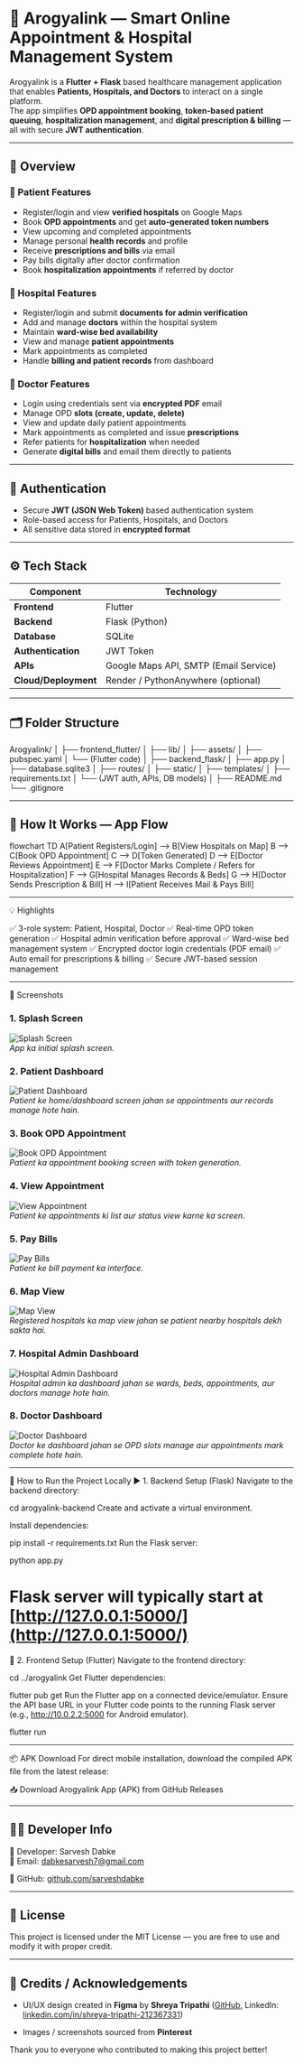 # 🏥 Arogyalink — Smart Online Appointment & Hospital Management System

Arogyalink is a **Flutter + Flask** based healthcare management application that enables **Patients, Hospitals, and Doctors** to interact on a single platform.  
The app simplifies **OPD appointment booking**, **token-based patient queuing**, **hospitalization management**, and **digital prescription & billing** — all with secure **JWT authentication**.

---

## 🚀 Overview

### 🔹 Patient Features
- Register/login and view **verified hospitals** on Google Maps  
- Book **OPD appointments** and get **auto-generated token numbers**  
- View upcoming and completed appointments  
- Manage personal **health records** and profile  
- Receive **prescriptions and bills** via email  
- Pay bills digitally after doctor confirmation  
- Book **hospitalization appointments** if referred by doctor  

### 🔹 Hospital Features
- Register/login and submit **documents for admin verification**  
- Add and manage **doctors** within the hospital system  
- Maintain **ward-wise bed availability**  
- View and manage **patient appointments**  
- Mark appointments as completed  
- Handle **billing and patient records** from dashboard  

### 🔹 Doctor Features
- Login using credentials sent via **encrypted PDF** email  
- Manage OPD **slots (create, update, delete)**  
- View and update daily patient appointments  
- Mark appointments as completed and issue **prescriptions**  
- Refer patients for **hospitalization** when needed  
- Generate **digital bills** and email them directly to patients  

---

## 🔐 Authentication
- Secure **JWT (JSON Web Token)** based authentication system  
- Role-based access for Patients, Hospitals, and Doctors  
- All sensitive data stored in **encrypted format**

---

## ⚙️ Tech Stack

| Component | Technology |
|------------|-------------|
| **Frontend** | Flutter |
| **Backend** | Flask (Python) |
| **Database** | SQLite |
| **Authentication** | JWT Token |
| **APIs** | Google Maps API, SMTP (Email Service) |
| **Cloud/Deployment** | Render / PythonAnywhere (optional) |

---

## 🗂️ Folder Structure
Arogyalink/
│
├── frontend_flutter/
│ ├── lib/
│ ├── assets/
│ ├── pubspec.yaml
│ └── (Flutter code)
│
├── backend_flask/
│ ├── app.py
│ ├── database.sqlite3
│ ├── routes/
│ ├── static/
│ ├── templates/
│ ├── requirements.txt
│ └── (JWT auth, APIs, DB models)
│
├── README.md
└── .gitignore

---

## 🧩 How It Works — App Flow


flowchart TD
A[Patient Registers/Login] --> B[View Hospitals on Map]
B --> C[Book OPD Appointment]
C --> D[Token Generated]
D --> E[Doctor Reviews Appointment]
E --> F[Doctor Marks Complete / Refers for Hospitalization]
F --> G[Hospital Manages Records & Beds]
G --> H[Doctor Sends Prescription & Bill]
H --> I[Patient Receives Mail & Pays Bill]

---

💡 Highlights

✅ 3-role system: Patient, Hospital, Doctor
✅ Real-time OPD token generation
✅ Hospital admin verification before approval
✅ Ward-wise bed management system
✅ Encrypted doctor login credentials (PDF email)
✅ Auto email for prescriptions & billing
✅ Secure JWT-based session management

---

📸 Screenshots

### 1. Splash Screen
![Splash Screen](arogyalink/assets/images/pictures/Splash_Screen.jpg)  
*App ka initial splash screen.*

### 2. Patient Dashboard
![Patient Dashboard](arogyalink/assets/images/pictures/Patient_Dashboard.jpg)  
*Patient ke home/dashboard screen jahan se appointments aur records manage hote hain.*

### 3. Book OPD Appointment
![Book OPD Appointment](arogyalink/assets/images/pictures/Book_opd_Appointment.jpg)  
*Patient ka appointment booking screen with token generation.*

### 4. View Appointment
![View Appointment](arogyalink/assets/images/pictures/View_Appointment.jpg)  
*Patient ke appointments ki list aur status view karne ka screen.*

### 5. Pay Bills
![Pay Bills](arogyalink/assets/images/pictures/Pay_Bills.jpg)  
*Patient ke bill payment ka interface.*

### 6. Map View
![Map View](arogyalink/assets/images/pictures/Map_view.jpg)  
*Registered hospitals ka map view jahan se patient nearby hospitals dekh sakta hai.*

### 7. Hospital Admin Dashboard
![Hospital Admin Dashboard](arogyalink/assets/images/pictures/Hospital_admin_Dashboard.jpg)  
*Hospital admin ka dashboard jahan se wards, beds, appointments, aur doctors manage hote hain.*

### 8. Doctor Dashboard
![Doctor Dashboard](arogyalink/assets/images/pictures/Doctor_Dashboard.jpg)  
*Doctor ke dashboard jahan se OPD slots manage aur appointments mark complete hote hain.*

---

🧠 How to Run the Project Locally
▶️ 1. Backend Setup (Flask)
Navigate to the backend directory:

cd arogyalink-backend
Create and activate a virtual environment.

Install dependencies:

pip install -r requirements.txt
Run the Flask server:

python app.py
# Flask server will typically start at [http://127.0.0.1:5000/](http://127.0.0.1:5000/)

📱 2. Frontend Setup (Flutter)
Navigate to the frontend directory:

cd ../arogyalink
Get Flutter dependencies:

flutter pub get
Run the Flutter app on a connected device/emulator. Ensure the API base URL in your Flutter code points to the running Flask server (e.g., http://10.0.2.2:5000 for Android emulator).

flutter run

---

📦 APK Download
For direct mobile installation, download the compiled APK file from the latest release:

📥 Download Arogyalink App (APK) from GitHub Releases

---

## 👨‍💻 Developer Info

👤 Developer: Sarvesh Dabke  
📧 Email: dabkesarvesh7@gmail.com  

🔗 GitHub: [github.com/sarveshdabke](https://github.com/sarveshdabke)   

---

## 🪪 License

This project is licensed under the MIT License — you are free to use and modify it with proper credit.

---

## 🙏 Credits / Acknowledgements

- UI/UX design created in **Figma** by **Shreya Tripathi** ([GitHub](https://github.com/ShreyaTripathi18),  LinkedIn: [linkedin.com/in/shreya-tripathi-212367331](https://www.linkedin.com/in/shreya-tripathi-212367331))

- Images / screenshots sourced from **Pinterest**  

Thank you to everyone who contributed to making this project better!
